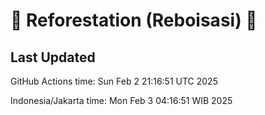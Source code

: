 
# 🌳 Reforestation (Reboisasi) 🌲

## Last Updated

GitHub Actions time: Sun Feb  2 21:16:51 UTC 2025

Indonesia/Jakarta time: Mon Feb  3 04:16:51 WIB 2025

